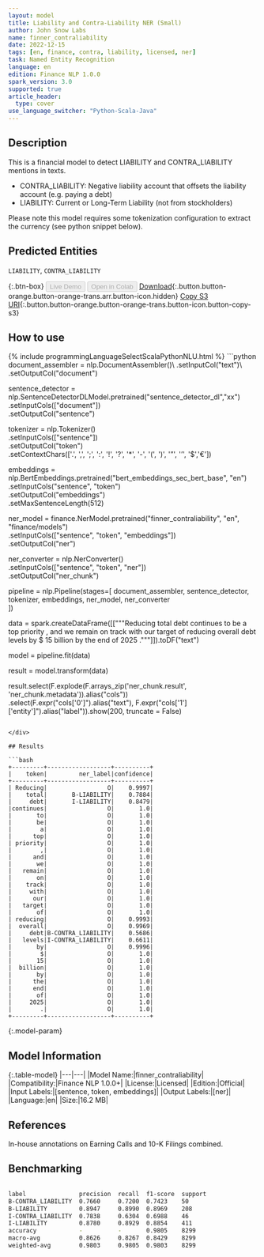 ```yaml
---
layout: model
title: Liability and Contra-Liability NER (Small)
author: John Snow Labs
name: finner_contraliability
date: 2022-12-15
tags: [en, finance, contra, liability, licensed, ner]
task: Named Entity Recognition
language: en
edition: Finance NLP 1.0.0
spark_version: 3.0
supported: true
article_header:
  type: cover
use_language_switcher: "Python-Scala-Java"
---
```


## Description

This is a financial model to detect LIABILITY and CONTRA_LIABILITY mentions in texts.  

- CONTRA_LIABILITY: Negative liability account that offsets the liability account (e.g. paying a debt)
- LIABILITY:  Current or Long-Term Liability (not from stockholders)

Please note this model requires some tokenization configuration to extract the currency (see python snippet below).

## Predicted Entities

`LIABILITY`, `CONTRA_LIABILITY`

{:.btn-box}
<button class="button button-orange" disabled>Live Demo</button>
<button class="button button-orange" disabled>Open in Colab</button>
[Download](https://s3.amazonaws.com/auxdata.johnsnowlabs.com/finance/models/finner_contraliability_en_1.0.0_3.0_1671136444267.zip){:.button.button-orange.button-orange-trans.arr.button-icon.hidden}
[Copy S3 URI](s3://auxdata.johnsnowlabs.com/finance/models/finner_contraliability_en_1.0.0_3.0_1671136444267.zip){:.button.button-orange.button-orange-trans.button-icon.button-copy-s3}

## How to use



<div class="tabs-box" markdown="1">
{% include programmingLanguageSelectScalaPythonNLU.html %}
```python
document_assembler = nlp.DocumentAssembler()\
    .setInputCol("text")\
    .setOutputCol("document")

sentence_detector = nlp.SentenceDetectorDLModel.pretrained("sentence_detector_dl","xx")\
    .setInputCols(["document"])\
    .setOutputCol("sentence")

tokenizer = nlp.Tokenizer()\
    .setInputCols(["sentence"])\
    .setOutputCol("token")\
    .setContextChars(['.', ',', ';', ':', '!', '?', '*', '-', '(', ')', '”', '’', '$','€'])

embeddings = nlp.BertEmbeddings.pretrained("bert_embeddings_sec_bert_base", "en") \
  .setInputCols("sentence", "token") \
  .setOutputCol("embeddings")\
  .setMaxSentenceLength(512)

ner_model = finance.NerModel.pretrained("finner_contraliability", "en", "finance/models")\
    .setInputCols(["sentence", "token", "embeddings"])\
    .setOutputCol("ner")

ner_converter = nlp.NerConverter()\
    .setInputCols(["sentence", "token", "ner"])\
    .setOutputCol("ner_chunk")

pipeline = nlp.Pipeline(stages=[
    document_assembler,
    sentence_detector,
    tokenizer,
    embeddings,
    ner_model,
    ner_converter   
    ])

data = spark.createDataFrame([["""Reducing total debt continues to be a top priority , and we remain on track with our target of reducing overall debt levels by $ 15 billion by the end of 2025 ."""]]).toDF("text")

model = pipeline.fit(data)

result = model.transform(data)

result.select(F.explode(F.arrays_zip('ner_chunk.result', 'ner_chunk.metadata')).alias("cols")) \
               .select(F.expr("cols['0']").alias("text"),
                       F.expr("cols['1']['entity']").alias("label")).show(200, truncate = False)

```

</div>

## Results

```bash
+---------+------------------+----------+
|    token|         ner_label|confidence|
+---------+------------------+----------+
| Reducing|                 O|    0.9997|
|    total|       B-LIABILITY|    0.7884|
|     debt|       I-LIABILITY|    0.8479|
|continues|                 O|       1.0|
|       to|                 O|       1.0|
|       be|                 O|       1.0|
|        a|                 O|       1.0|
|      top|                 O|       1.0|
| priority|                 O|       1.0|
|        ,|                 O|       1.0|
|      and|                 O|       1.0|
|       we|                 O|       1.0|
|   remain|                 O|       1.0|
|       on|                 O|       1.0|
|    track|                 O|       1.0|
|     with|                 O|       1.0|
|      our|                 O|       1.0|
|   target|                 O|       1.0|
|       of|                 O|       1.0|
| reducing|                 O|    0.9993|
|  overall|                 O|    0.9969|
|     debt|B-CONTRA_LIABILITY|    0.5686|
|   levels|I-CONTRA_LIABILITY|    0.6611|
|       by|                 O|    0.9996|
|        $|                 O|       1.0|
|       15|                 O|       1.0|
|  billion|                 O|       1.0|
|       by|                 O|       1.0|
|      the|                 O|       1.0|
|      end|                 O|       1.0|
|       of|                 O|       1.0|
|     2025|                 O|       1.0|
|        .|                 O|       1.0|
+---------+------------------+----------+
```

{:.model-param}
## Model Information

{:.table-model}
|---|---|
|Model Name:|finner_contraliability|
|Compatibility:|Finance NLP 1.0.0+|
|License:|Licensed|
|Edition:|Official|
|Input Labels:|[sentence, token, embeddings]|
|Output Labels:|[ner]|
|Language:|en|
|Size:|16.2 MB|

## References

In-house annotations on Earning Calls and 10-K Filings combined.

## Benchmarking

```bash

label               precision  recall  f1-score  support 
B-CONTRA_LIABILITY  0.7660     0.7200  0.7423    50      
B-LIABILITY         0.8947     0.8990  0.8969    208     
I-CONTRA_LIABILITY  0.7838     0.6304  0.6988    46      
I-LIABILITY         0.8780     0.8929  0.8854    411     
accuracy            -          -       0.9805    8299    
macro-avg           0.8626     0.8267  0.8429    8299    
weighted-avg        0.9803     0.9805  0.9803    8299

```
